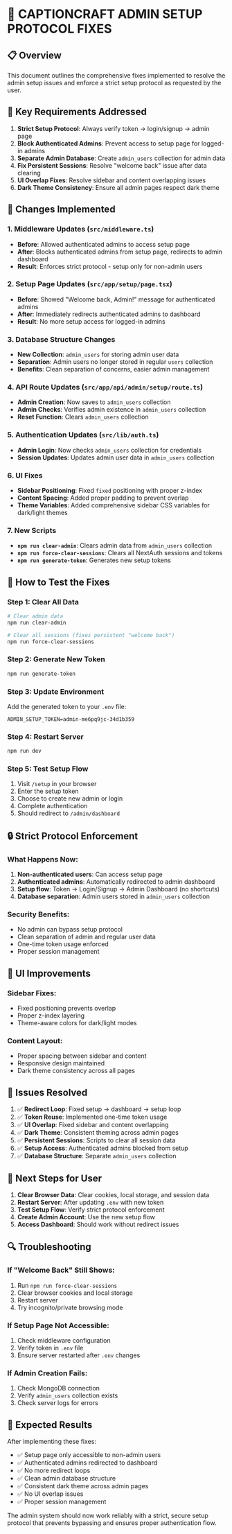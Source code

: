 # 🚀 CAPTIONCRAFT ADMIN SETUP PROTOCOL FIXES

## 📋 Overview
This document outlines the comprehensive fixes implemented to resolve the admin setup issues and enforce a strict setup protocol as requested by the user.

## 🎯 Key Requirements Addressed
1. **Strict Setup Protocol**: Always verify token → login/signup → admin page
2. **Block Authenticated Admins**: Prevent access to setup page for logged-in admins
3. **Separate Admin Database**: Create `admin_users` collection for admin data
4. **Fix Persistent Sessions**: Resolve "welcome back" issue after data clearing
5. **UI Overlap Fixes**: Resolve sidebar and content overlapping issues
6. **Dark Theme Consistency**: Ensure all admin pages respect dark theme

## 🔧 Changes Implemented

### 1. Middleware Updates (`src/middleware.ts`)
- **Before**: Allowed authenticated admins to access setup page
- **After**: Blocks authenticated admins from setup page, redirects to admin dashboard
- **Result**: Enforces strict protocol - setup only for non-admin users

### 2. Setup Page Updates (`src/app/setup/page.tsx`)
- **Before**: Showed "Welcome back, Admin!" message for authenticated admins
- **After**: Immediately redirects authenticated admins to dashboard
- **Result**: No more setup access for logged-in admins

### 3. Database Structure Changes
- **New Collection**: `admin_users` for storing admin user data
- **Separation**: Admin users no longer stored in regular `users` collection
- **Benefits**: Clean separation of concerns, easier admin management

### 4. API Route Updates (`src/app/api/admin/setup/route.ts`)
- **Admin Creation**: Now saves to `admin_users` collection
- **Admin Checks**: Verifies admin existence in `admin_users` collection
- **Reset Function**: Clears `admin_users` collection

### 5. Authentication Updates (`src/lib/auth.ts`)
- **Admin Login**: Now checks `admin_users` collection for credentials
- **Session Updates**: Updates admin user data in `admin_users` collection

### 6. UI Fixes
- **Sidebar Positioning**: Fixed `fixed` positioning with proper z-index
- **Content Spacing**: Added proper padding to prevent overlap
- **Theme Variables**: Added comprehensive sidebar CSS variables for dark/light themes

### 7. New Scripts
- **`npm run clear-admin`**: Clears admin data from `admin_users` collection
- **`npm run force-clear-sessions`**: Clears all NextAuth sessions and tokens
- **`npm run generate-token`**: Generates new setup tokens

## 🚀 How to Test the Fixes

### Step 1: Clear All Data
```bash
# Clear admin data
npm run clear-admin

# Clear all sessions (fixes persistent "welcome back")
npm run force-clear-sessions
```

### Step 2: Generate New Token
```bash
npm run generate-token
```

### Step 3: Update Environment
Add the generated token to your `.env` file:
```env
ADMIN_SETUP_TOKEN=admin-me6pq9jc-34d1b359
```

### Step 4: Restart Server
```bash
npm run dev
```

### Step 5: Test Setup Flow
1. Visit `/setup` in your browser
2. Enter the setup token
3. Choose to create new admin or login
4. Complete authentication
5. Should redirect to `/admin/dashboard`

## 🔒 Strict Protocol Enforcement

### What Happens Now:
1. **Non-authenticated users**: Can access setup page
2. **Authenticated admins**: Automatically redirected to admin dashboard
3. **Setup flow**: Token → Login/Signup → Admin Dashboard (no shortcuts)
4. **Database separation**: Admin users stored in `admin_users` collection

### Security Benefits:
- No admin can bypass setup protocol
- Clean separation of admin and regular user data
- One-time token usage enforced
- Proper session management

## 🎨 UI Improvements

### Sidebar Fixes:
- Fixed positioning prevents overlap
- Proper z-index layering
- Theme-aware colors for dark/light modes

### Content Layout:
- Proper spacing between sidebar and content
- Responsive design maintained
- Dark theme consistency across all pages

## 🐛 Issues Resolved

1. ✅ **Redirect Loop**: Fixed setup → dashboard → setup loop
2. ✅ **Token Reuse**: Implemented one-time token usage
3. ✅ **UI Overlap**: Fixed sidebar and content overlapping
4. ✅ **Dark Theme**: Consistent theming across admin pages
5. ✅ **Persistent Sessions**: Scripts to clear all session data
6. ✅ **Setup Access**: Authenticated admins blocked from setup
7. ✅ **Database Structure**: Separate `admin_users` collection

## 📝 Next Steps for User

1. **Clear Browser Data**: Clear cookies, local storage, and session data
2. **Restart Server**: After updating `.env` with new token
3. **Test Setup Flow**: Verify strict protocol enforcement
4. **Create Admin Account**: Use the new setup flow
5. **Access Dashboard**: Should work without redirect issues

## 🔍 Troubleshooting

### If "Welcome Back" Still Shows:
1. Run `npm run force-clear-sessions`
2. Clear browser cookies and local storage
3. Restart server
4. Try incognito/private browsing mode

### If Setup Page Not Accessible:
1. Check middleware configuration
2. Verify token in `.env` file
3. Ensure server restarted after `.env` changes

### If Admin Creation Fails:
1. Check MongoDB connection
2. Verify `admin_users` collection exists
3. Check server logs for errors

## 🎉 Expected Results

After implementing these fixes:
- ✅ Setup page only accessible to non-admin users
- ✅ Authenticated admins redirected to dashboard
- ✅ No more redirect loops
- ✅ Clean admin database structure
- ✅ Consistent dark theme across admin pages
- ✅ No UI overlap issues
- ✅ Proper session management

The admin system should now work reliably with a strict, secure setup protocol that prevents bypassing and ensures proper authentication flow.
